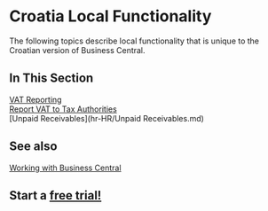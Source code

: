 # Croatia Local Functionality

The following topics describe local functionality that is unique to the Croatian version of Business Central.

## In This Section

[VAT Reporting](VATReporting.md)<br>
[Report VAT to Tax Authorities](ReportVAT.md)<br>
[Unpaid Receivables](hr-HR/Unpaid Receivables.md)

## See also

[Working with Business Central](https://docs.microsoft.com/en-us/dynamics365/business-central/ui-work-product)

## Start a [free trial!](https://trials.dynamics.com/Dynamics365/Signup/BusinessCentral)
